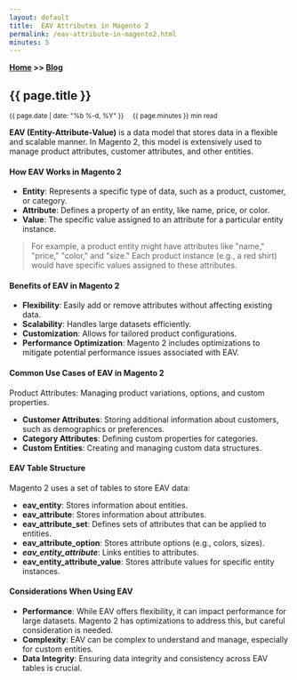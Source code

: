 ```yaml
---
layout: default
title:  EAV Attributes in Magento 2
permalink: /eav-attribute-in-magento2.html
minutes: 5
---
```

**[Home](https://supravatm.github.io/) >> [Blog](/blogs.html)**

##  {{ page.title }}

<small>
    <i class="fa-regular fa-calendar"></i> {{ page.date | date: "%b %-d, %Y" }}  &nbsp; &nbsp;
    <i class="fa-regular fa-clock"></i> {{ page.minutes }} min read
</small>

**EAV (Entity-Attribute-Value)**  is a data model that stores data in a flexible and scalable manner. In Magento 2, this model is extensively used to manage product attributes, customer attributes, and other entities.

#### How EAV Works in Magento 2
* **Entity**: Represents a specific type of data, such as a product, customer, or category.
* **Attribute**: Defines a property of an entity, like name, price, or color.
* **Value**: The specific value assigned to an attribute for a particular entity instance.

>For example, a product entity might have attributes like "name," "price," "color," and "size." Each product instance (e.g., a red shirt) would have specific values assigned to these attributes.

#### Benefits of EAV in Magento 2

* **Flexibility**: Easily add or remove attributes without affecting existing data.
* **Scalability**: Handles large datasets efficiently.   
* **Customization**: Allows for tailored product configurations.  
* **Performance Optimization**: Magento 2 includes optimizations to mitigate potential performance issues associated with EAV.

#### Common Use Cases of EAV in Magento 2
Product Attributes: Managing product variations, options, and custom properties.
* **Customer Attributes**: Storing additional information about customers, such as demographics or preferences.
* **Category Attributes**: Defining custom properties for categories.
* **Custom Entities**: Creating and managing custom data structures.

#### EAV Table Structure
Magento 2 uses a set of tables to store EAV data:

* **eav_entity**: Stores information about entities.
* **eav_attribute**: Stores information about attributes.
* **eav_attribute_set**: Defines sets of attributes that can be applied to entities.
* **eav_attribute_option**: Stores attribute options (e.g., colors, sizes).
* ***eav_entity_attribute***: Links entities to attributes.
* **eav_entity_attribute_value**: Stores attribute values for specific entity instances.

#### Considerations When Using EAV
* **Performance**: While EAV offers flexibility, it can impact performance for large datasets. Magento 2 has optimizations to address this, but careful consideration is needed.
* **Complexity**: EAV can be complex to understand and manage, especially for custom entities.
* **Data Integrity**: Ensuring data integrity and consistency across EAV tables is crucial.